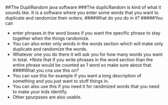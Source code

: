 ##The DupliRandom java software
###The duplicRandom is kind of what it sounds like. It is a software where you enter some words that you want to duplicate and randomize their orders.
####What do you do in it?
#####You can  
- enter phrases in the word boxes if you want the specific phrase to stay together when the things randomize.
- You can also enter only words in the words section which will make only duplicate and randomize the words.
- Whatever one you do there it will ask you for how many words you want in total. *Note that if you write phrases in the word section than the entire phrase would be counted as 1 word so make sure about that.
####What you cna use this on?
- You can use this for example if you want a long description of something and you just want to stuff things in. 
- You can also use this if you need it for randmized words that you need to make your kids identify.
- Other ppurpsses are also usable.

